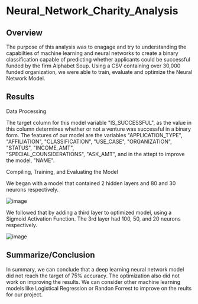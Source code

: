 # Neural_Network_Charity_Analysis

## Overview

The purpose of this analysis was to enagage and try to understanding the capabilties of machine learning and neural networks to create a binary classification capable of predicting whether applicants could be successful funded by the firm Alphabet Soup. Using a CSV containing over 30,000 funded organization, we were able to train, evaluate and optimize the Neural Network Model.

## Results

Data Processing

   The target column for this model variable "IS_SUCCESSFUL", as the value in this column determines whether or not a venture was successful in a binary form.
   The features of our model are the variables "APPLICATION_TYPE", "AFFILIATION", "CLASSIFICATION", "USE_CASE", "ORGANIZATION", "STATUS", "INCOME_AMT",   
   "SPECIAL_COUNSIDERATIONS", "ASK_AMT", and in the attept to improve the model, "NAME".
    

Compiling, Training, and Evaluating the Model

   We began with a model that contained 2 hidden layers and 80 and 30 neurons respectively. 
   
 ![image]("https://github.com/DmanDJs1/Neural_Network_Charity_Analysis/blob/main/Resources/M19_2nodes.PNG?raw=true")  
   
   We followed that by adding a third layer to optimized model, using a Sigmoid 
   Activation Function. The 3rd layer had 100, 50, and 20 neurons respectively.
   
 ![image]("https://github.com/DmanDJs1/Neural_Network_Charity_Analysis/blob/main/Resources/M19_3nodes.PNG?raw=true") 

## Summarize/Conclusion

In summary, we can conclude that a deep learning neural network model did not reach the target of 75% accuracy. The optimization also did not work on improving the results. We can consider other machine learning models like Logistical Regression or Randon Forrest to improve on the reults for our project.
